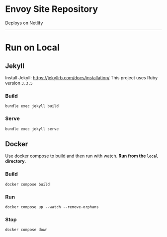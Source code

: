 # Envoy Site Repository

Deploys on Netlify

---
# Run on Local

## Jekyll

Install Jekyll: https://jekyllrb.com/docs/installation/ 
This project uses Ruby version `3.3.5`

### Build
```
bundle exec jekyll build
```

### Serve
```
bundle exec jekyll serve
```

## Docker
Use docker compose to build and then run with watch.
**Run from the `local` directory.**

### Build
```
docker compose build
```

### Run
```
docker compose up --watch --remove-orphans
```

### Stop
```
docker compose down
```

